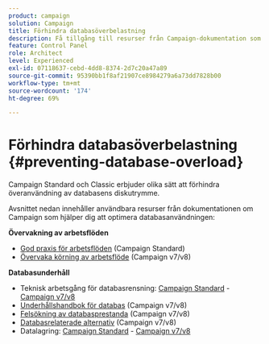 ```yaml
---
product: campaign
solution: Campaign
title: Förhindra databasöverbelastning
description: Få tillgång till resurser från Campaign-dokumentation som hjälper er att förhindra databasöverbelastning på era instanser.
feature: Control Panel
role: Architect
level: Experienced
exl-id: 07118637-cebd-4dd8-8374-2d7c20a47a89
source-git-commit: 95390bb1f8af21907ce8984279a6a73dd7828b00
workflow-type: tm+mt
source-wordcount: '174'
ht-degree: 69%

---
```


# Förhindra databasöverbelastning {#preventing-database-overload}

Campaign Standard och Classic erbjuder olika sätt att förhindra överanvändning av databasens diskutrymme.

Avsnittet nedan innehåller användbara resurser från dokumentationen om Campaign som hjälper dig att optimera databasanvändningen:

**Övervakning av arbetsflöden**

* [God praxis för arbetsflöden](https://experienceleague.adobe.com/docs/campaign-standard/using/managing-processes-and-data/workflow-general-operation/best-practices-workflows.html?lang=sv) (Campaign Standard)
* [Övervaka körning av arbetsflöde](https://experienceleague.adobe.com/docs/campaign-classic/using/automating-with-workflows/monitoring-workflows/monitoring-workflow-execution.html?lang=sv) (Campaign v7/v8)

**Databasunderhåll**

* Teknisk arbetsgång för databasrensning: [Campaign Standard](https://experienceleague.adobe.com/docs/campaign-standard/using/administrating/application-settings/technical-workflows.html?lang=sv#list-of-technical-workflows) - [Campaign v7/v8](https://experienceleague.adobe.com/docs/campaign-classic/using/monitoring-campaign-classic/data-processing/database-cleanup-workflow.html?lang=sv)
* [Underhållshandbok för databas](https://experienceleague.adobe.com/docs/campaign-classic/using/monitoring-campaign-classic/database-maintenance/recommendations.html?lang=sv) (Campaign v7/v8)
* [Felsökning av databasprestanda](https://experienceleague.adobe.com/docs/campaign-classic/using/monitoring-campaign-classic/troubleshooting-toc/database-issues-toc/database-performances.html?lang=sv) (Campaign v7/v8)
* [Databasrelaterade alternativ](https://experienceleague.adobe.com/docs/campaign-classic/using/installing-campaign-classic/appendices/configuring-campaign-options.html?lang=sv#database) (Campaign v7/v8)
* Datalagring: [Campaign Standard](https://experienceleague.adobe.com/docs/campaign-standard/using/administrating/application-settings/data-retention.html?lang=sv) - [Campaign v7/v8](https://experienceleague.adobe.com/docs/campaign-classic/using/configuring-campaign-classic/data-model/data-model-best-practices.html?lang=sv#data-retention)
